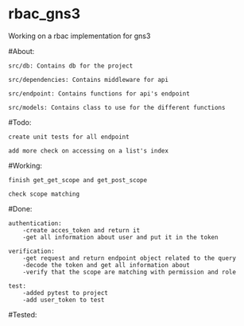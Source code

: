 # rbac_gns3

Working on a rbac implementation for gns3

#About: 

    src/db: Contains db for the project

    src/dependencies: Contains middleware for api

    src/endpoint: Contains functions for api's endpoint

    src/models: Contains class to use for the different functions


#Todo:

    create unit tests for all endpoint

    add more check on accessing on a list's index
    
#Working:

    finish get_get_scope and get_post_scope

    check scope matching

#Done: 
    
    authentication:
        -create acces_token and return it
        -get all information about user and put it in the token
    
    verification:
        -get request and return endpoint object related to the query
        -decode the token and get all information about
        -verify that the scope are matching with permission and role
    
    test:
        -added pytest to project
        -add user_token to test
#Tested:
    



